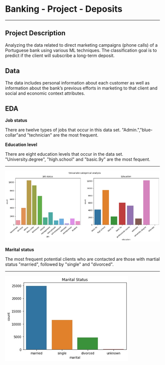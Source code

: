 # Banking - Project - Deposits
---
## Project Description
Analyzing the data related to direct marketing campaigns (phone calls) of a Portuguese bank using various ML techniques. The classification goal is to predict if the client will subscribe a long-term deposit. 
## Data
The data includes personal information about each customer as well as information about the bank’s previous efforts in marketing to that client and social and economic context attributes.

## EDA
**Job status**

There are twelve types of jobs that occur in this data set. "Admin.","blue-collar"and "technician" are the most frequent.

**Education level**

There are eight education levels that occur in the data set. "University.degree", "high.school" and "basic.9y" are the most fequent.

---
![EDA](Documentation/job_education.jpg)


**Marital status**

The most frequent potential clients who are contacted are those with martial status "married", followed by "single" and "divorced".

---
![EDA](Documentation/marital.jpg)
